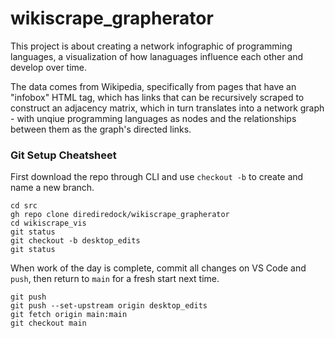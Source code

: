 # wikiscrape_grapherator

This project is about creating a network infographic of programming languages, a visualization of how lanaguages influence each other and develop over time.

The data comes from Wikipedia, specifically from pages that have an "infobox" HTML tag, which has links that can be recursively scraped to construct an adjacency matrix, which in turn translates into a network graph - with unqiue programming languages as nodes and the relationships between them as the graph's directed links.

### Git Setup Cheatsheet

First download the repo through CLI and use `checkout -b` to create and name a new branch.

```
cd src
gh repo clone dirediredock/wikiscrape_grapherator
cd wikiscrape_vis
git status
git checkout -b desktop_edits
git status
```

When work of the day is complete, commit all changes on VS Code and `push`, then return to `main` for a fresh start next time.

```
git push
git push --set-upstream origin desktop_edits
git fetch origin main:main
git checkout main
```
